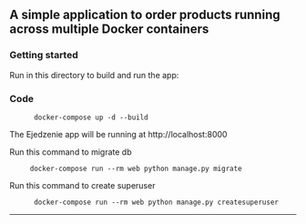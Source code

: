 
## A simple application to order products running across multiple Docker containers

### Getting started

Run in this directory to build and run the app:


### Code
          
          docker-compose up -d --build

The Ejedzenie app will be running at http://localhost:8000

Run this command to migrate db
        
         docker-compose run --rm web python manage.py migrate


Run this command to create superuser


          docker-compose run --rm web python manage.py createsuperuser



***